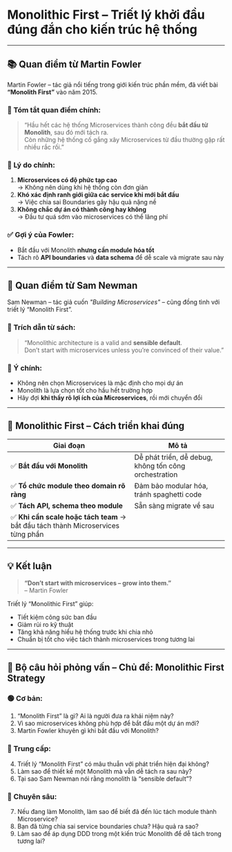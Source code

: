# Monolithic First – Triết lý khởi đầu đúng đắn cho kiến trúc hệ thống

---

## 📚 Quan điểm từ Martin Fowler

Martin Fowler – tác giả nổi tiếng trong giới kiến trúc phần mềm, đã viết bài **“Monolith First”** vào năm 2015.

### 🔑 Tóm tắt quan điểm chính:

> “Hầu hết các hệ thống Microservices thành công đều **bắt đầu từ Monolith**, sau đó mới tách ra.  
> Còn những hệ thống cố gắng xây Microservices từ đầu thường gặp rất nhiều rắc rối.”

### 💬 Lý do chính:
1. **Microservices có độ phức tạp cao**  
   → Không nên dùng khi hệ thống còn đơn giản
2. **Khó xác định ranh giới giữa các service khi mới bắt đầu**  
   → Việc chia sai Boundaries gây hậu quả nặng nề
3. **Không chắc dự án có thành công hay không**  
   → Đầu tư quá sớm vào microservices có thể lãng phí

### ✅ Gợi ý của Fowler:
- Bắt đầu với Monolith **nhưng cần module hóa tốt**
- Tách rõ **API boundaries** và **data schema** để dễ scale và migrate sau này

---

## 📘 Quan điểm từ Sam Newman

Sam Newman – tác giả cuốn *"Building Microservices"* – cũng đồng tình với triết lý “Monolith First”.

### 🔑 Trích dẫn từ sách:

> “Monolithic architecture is a valid and **sensible default**.  
> Don’t start with microservices unless you’re convinced of their value.”

### 🧠 Ý chính:
- Không nên chọn Microservices là mặc định cho mọi dự án
- Monolith là lựa chọn tốt cho hầu hết trường hợp
- Hãy đợi **khi thấy rõ lợi ích của Microservices**, rồi mới chuyển đổi

---

## 🧱 Monolithic First – Cách triển khai đúng

| Giai đoạn | Mô tả |
|-----------|------|
| ✅ **Bắt đầu với Monolith** | Dễ phát triển, dễ debug, không tốn công orchestration |
| ✅ **Tổ chức module theo domain rõ ràng** | Đảm bảo modular hóa, tránh spaghetti code |
| ✅ **Tách API, schema theo module** | Sẵn sàng migrate về sau |
| ✅ **Khi cần scale hoặc tách team** → bắt đầu tách thành Microservices từng phần |

---

## 💡 Kết luận

> **“Don’t start with microservices – grow into them.”**  
> – Martin Fowler

Triết lý “Monolithic First” giúp:
- Tiết kiệm công sức ban đầu
- Giảm rủi ro kỹ thuật
- Tăng khả năng hiểu hệ thống trước khi chia nhỏ
- Chuẩn bị tốt cho việc tách thành microservices trong tương lai

---

## 🎯 Bộ câu hỏi phỏng vấn – Chủ đề: Monolithic First Strategy

### 🟢 Cơ bản:
1. “Monolith First” là gì? Ai là người đưa ra khái niệm này?
2. Vì sao microservices không phù hợp để bắt đầu một dự án mới?
3. Martin Fowler khuyên gì khi bắt đầu với Monolith?

### 🔵 Trung cấp:
4. Triết lý “Monolith First” có mâu thuẫn với phát triển hiện đại không?
5. Làm sao để thiết kế một Monolith mà vẫn dễ tách ra sau này?
6. Tại sao Sam Newman nói rằng monolith là “sensible default”?

### 🔴 Chuyên sâu:
7. Nếu đang làm Monolith, làm sao để biết đã đến lúc tách module thành Microservice?
8. Bạn đã từng chia sai service boundaries chưa? Hậu quả ra sao?
9. Làm sao để áp dụng DDD trong một kiến trúc Monolith để dễ tách trong tương lai?

